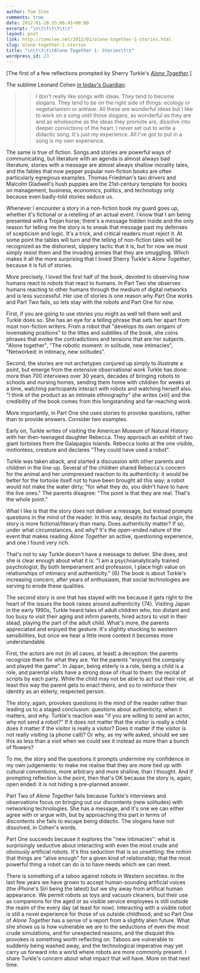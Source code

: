 ```yaml
---
author: Tom Slee
comments: true
date: 2012-01-20 15:06:41+00:00
excerpt: "\n\t\t\t\t\t\t"
layout: post
link: http://tomslee.net/2012/01/alone-together-1-stories.html
slug: alone-together-1-stories
title: "\n\t\t\t\tAlone Together 1: Stories\t\t"
wordpress_id: 23
---
```



				










[The first of a few reflections prompted by Sherry Turkle's _[Alone Together](http://alonetogetherbook.com/)_.]




The sublime Leonard Cohen [in today's Guardian](http://www.guardian.co.uk/music/2012/jan/19/leonard-cohen):




<blockquote>

> 
> I don't really like songs with ideas. They tend to become slogans. They tend to be on the right side of things: ecology or vegetarianism or antiwar. All these are wonderful ideas but I like to work on a song until those slogans, as wonderful as they are and as wholesome as the ideas they promote are, dissolve into deeper convictions of the heart. I never set out to write a didactic song. It's just my experience. All I've got to put in a song is my own experience.
> 
> 
</blockquote>




The same is true of fiction. Songs and stories are powerful ways of communicating, but literature with an agenda is almost always bad literature, stories with a message are almost always shallow morality tales, and the fables that now pepper popular non-fiction books are often particularly egregious examples. Thomas Friedman's taxi drivers and Malcolm Gladwell's hush puppies are the 21st-century template for books on management, business, economics, politics, and technology only because even badly-told stories seduce us.




Whenever I encounter a story in a non-fiction book my guard goes up, whether it's fictional or a retelling of an actual event. I know that I am being presented with a Trojan horse; there's a message hidden inside and the only reason for telling me the story is to sneak that message past my defenses of scepticism and logic. It's a trick, and critical readers must reject it. At some point the tables will turn and the telling of non-fiction tales will be recognized as the dishonest, slippery tactic that it is, but for now we must simply resist them and the invading armies that they are smuggling. Which makes it all the more surprising that I loved Sherry Turkle's _Alone Together_, because it is full of stories.




More precisely, I loved the first half of the book, devoted to observing how humans react to robots that react to humans. In Part Two she observes humans reacting to other humans through the medium of digital networks and is less successful. Her use of stories is one reason why Part One works and Part Two fails, so lets stay with the robots and Part One for now.




First, if you are going to use stories you might as well tell them well and Turkle does so. She has an eye for a telling phrase that sets her apart from most non-fiction writers. From a robot that "develops its own origami of lovemaking positions" to the titles and subtitles of the book, she coins phrases that evoke the contradictions and tensions that are her subjects. "Alone together", "The robotic moment: in solitude, new intimacies", "Networked: in intimacy, new solitudes".




Second, the stories are not archetypes conjured up simply to illustrate a point, but emerge from the extensive observational work Turkle has done: more than 700 interviews over 30 years, decades of bringing robots to schools and nursing homes, sending them home with children for weeks at a time, watching participants interact with robots and watching herself also. "I think of the product as an intimate ethnography" she writes {xiii} and the credibility of the book comes from this longstanding and far-reaching work.




More importantly, in Part One she uses stories to provoke questions, rather than to provide answers. Consider two examples.




Early on, Turkle writes of visiting the American Museum of Natural History with her then-teenaged daughter Rebecca. They approach an exhibit of two giant tortoises from the Galapagos Islands. Rebecca looks at the one visible, motionless, creature and declares "They could have used a robot".




Turkle was taken aback, and started a discussion with other parents and children in the line-up. Several of the children shared Rebecca's concern for the animal and her unimpressed reaction to its authenticity: it would be better for the tortoise itself not to have been brought all this way; a robot would not make the water dirty; "for what they do, you didn't have to have the live ones." The parents disagree: "The point is that they are real. That's the whole point."




What I like is that the story does not deliver a message, but instead prompts questions in the mind of the reader. In this way, despite its factual origin, the story is more fictional/literary than many. Does authenticity matter? If so, under what circumstances, and why? It's the open-ended nature of the event that makes reading _Alone Together_ an active, questioning experience, and one I found very rich.




That's not to say Turkle doesn't have a message to deliver. She does, and she is clear enough about what it is: "I am a psychoanalytically trained psychologist. By both temperament and profession, I place high value on relationships of intimacy and authenticity." {6} The book is about Turkle's increasing concern, after years of enthusiasm, that social technologies are serving to erode these qualities.




The second story is one that has stayed with me because it gets right to the heart of the issues the book raises around authenticity {74}. Visiting Japan in the early 1990s, Turkle heard tales of adult children who, too distant and too busy to visit their aging and infirm parents, hired actors to visit in their stead, playing the part of the adult child. What's more, the parents appreciated and enjoyed the gesture. It's slightly shocking to western sensibilities, but once we hear a little more context it becomes more understandable.




First, the actors are not (in all cases, at least) a deception: the parents recognize them for what they are. Yet the parents "enjoyed the company and played the game". In Japan, being elderly is a role, being a child is a role, and parental visits have a strong dose of ritual to them: the recital of scripts by each party. While the child may not be able to act out their role, at least this way the parent gets to enact theirs, and so to reinforce their identity as an elderly, respected person.




The story, again, provokes questions in the mind of the reader rather than leading us to a staged conclusion: questions about authenticity, when it matters, and why. Turkle's reaction was "if you are willing to send an actor, why not send a robot?" If it does not matter that the visitor is really a child does it matter if the visitor is really a visitor? Does it matter if the visitor is not really visiting (a phone call)? Or why, as my wife asked, should we see this as less than a visit when we could see it instead as more than a bunch of flowers?




To me, the story and the questions it prompts undermine my confidence in my own judgements: to make me realise that they are more tied up with cultural conventions, more arbitrary and more shallow, than I thought. And if prompting reflection is the point, then that's OK because the story is, again, open ended: it is not hiding a pre-planned answer.




Part Two of _Alone Together_ fails because Turkle's interviews and observations focus on bringing out our discontents (new solitudes) with networking technologies. She has a message, and it's one we can either agree with or argue with, but by approaching this part in terms of discontents she fails to escape being didactic. The slogans have not dissolved, in Cohen's words.




Part One succeeds because it explores the "new intimacies": what is surprisingly seductive about interacting with even the most crude and obviously artificial robots. It's this seduction that is so unsettling: the notion that things are "alive enough" for a given kind of relationship; that the most powerful thing a robot can do is to have needs which we can meet.




There is something of a taboo against robots in Western societies. In the last few years we have grown to accept human-sounding artificial voices (the iPhone's Siri being the latest) but we shy away from artifical human appearance. We permit robots as toys and vacuum cleaners, but their use as companions for the aged or as visible service employees is still outside the realm of the every day (at least for now). Interacting with a visible robot is still a novel experience for those of us outside childhood, and so Part One of _Alone Together_ has a sense of a report from a slightly alien future. What she shows us is how vulnerable we are to the seductions of even the most crude simulations, and for unexpected reasons, and the disquiet this provokes is something worth reflecting on. Taboos are vulnerable to suddenly being washed away, and the technological imperative may yet carry us forward into a world where robots are more commonly present. I share Turkle's concern about what impact that will have. More on that next time.











		
